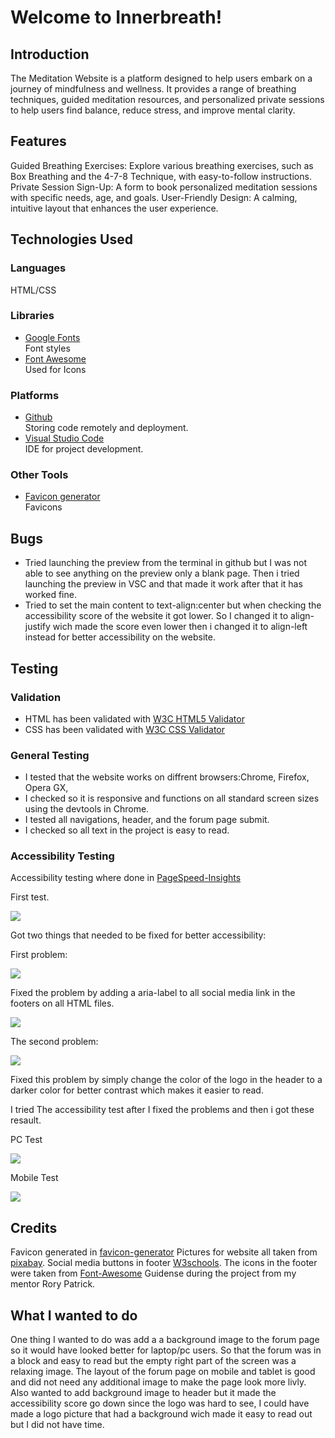 # Welcome to Innerbreath!

## Introduction
The Meditation Website is a platform designed to help users embark on a journey of mindfulness and wellness. It provides a range of breathing techniques, guided meditation resources, and personalized private sessions to help users find balance, reduce stress, and improve mental clarity.

## Features
Guided Breathing Exercises: Explore various breathing exercises, such as Box Breathing and the 4-7-8 Technique, with easy-to-follow instructions.
Private Session Sign-Up: A form to book personalized meditation sessions with specific needs, age, and goals.
User-Friendly Design: A calming, intuitive layout that enhances the user experience.

## Technologies Used
### Languages
HTML/CSS

### Libraries
<ul>
<li><a href="https://fonts.google.com" target="_blank">Google Fonts</a></li>
Font styles
<li><a href="https://fontawesome.com/" target="_blank">Font Awesome</a></li>
Used for Icons
</ul>


### Platforms
<ul>
<li><a href="https://github.com/" target="_blank">Github</a></li>
Storing code remotely and deployment.
<li><a href="https://code.visualstudio.com/" target="_blank">Visual Studio Code</a></li>
IDE for project development.
</ul>

### Other Tools
<ul>
<li><a href="https://www.favicon-generator.org/" target="_blank">Favicon generator</a></li>
Favicons
</ul>

## Bugs
<ul>
<li>Tried launching the preview from the terminal in github but I was not able to see anything on the preview only a blank page. Then i tried launching the preview in VSC and that made it work after that it has worked fine. 
<li>Tried to set the main content to text-align:center but when checking the accessibility score of the website it got lower. So I changed it to align-justify wich made the score even lower then i changed it to align-left instead for better accessibility on the website.</li>
</ul>

## Testing
### Validation
<ul>
<li>HTML has been validated with <a href="https://validator.w3.org/#validate_by_input" target="_blank">W3C HTML5 Validator</a></li>
<li>CSS has been validated with <a href="https://jigsaw.w3.org/css-validator/validator" target="_blank">W3C CSS Validator</a></li>
</ul>

### General Testing
<ul>
<li>I tested that the website works on diffrent browsers:Chrome, Firefox, Opera GX,</li>
<li>I checked so it is responsive and functions on all standard screen sizes using the devtools in Chrome.</li>
<li>I tested all navigations, header, and the forum page submit.
<li>I checked so all text in the project is easy to read.</li>
</ul>

### Accessibility Testing
Accessibility testing where done in [PageSpeed-Insights](https://pagespeed.web.dev/)

<p>First test.</p>
<img src="/workspaces/Project1_Meditation_Website/assets/css/images/Media/innerbreath bad accessibility.png">

<p>Got two things that needed to be fixed for better accessibility:</p>
<p>First problem:</p>
<img src="/workspaces/Project1_Meditation_Website/assets/css/images/Media/names and labels problem innerbreath.png">
<p>Fixed the problem by adding a aria-label to all social media link in the footers on all HTML files.</p>
<img src="/workspaces/Project1_Meditation_Website/assets/css/images/Media/names and labels solution innerbreath.png">
<p>The second problem:</p>
<img src="/workspaces/Project1_Meditation_Website/assets/css/images/Media/contrast problem innerbreath.png">
<p>Fixed this problem by simply change the color of the logo in the header to a darker color for better contrast which makes it easier to read.</p>

I tried The accessibility test after I fixed the problems and then i got these resault.
<p>PC Test</p>
<img src="/workspaces/Project1_Meditation_Website/assets/css/images/Media/pc preformence on innerbreath.png">
<p>Mobile Test</p>
<img src="/workspaces/Project1_Meditation_Website/assets/css/images/Media/mobile preformance innerbreath.png">

## Credits
Favicon generated in [favicon-generator](https://www.favicon-generator.org)
Pictures for website all taken from [pixabay](https://pixabay.com/).
Social media buttons in footer [W3schools](https://www.w3schools.com/howto/howto_css_social_media_buttons.asp).
The icons in the footer were taken from [Font-Awesome](https://fontawesome.com/)
Guidense during the project from my mentor Rory Patrick.

## What I wanted to do
One thing I wanted to do was add a a background image to the forum page so it would have looked better for laptop/pc users. So that the forum was in a block and easy to read but the empty right part of the screen was a relaxing image. The layout of the forum page on mobile and tablet is good and did not need any additional image to make the page look more livly. Also wanted to add background image to header but it made the accessibility score go down since the logo was hard to see, I could have made a logo picture that had a background wich made it easy to read out but I did not have time.
